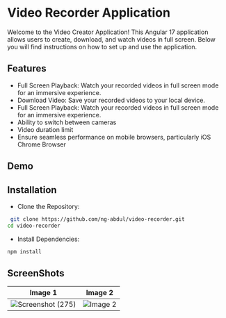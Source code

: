 
# Video Recorder Application

Welcome to the Video Creator Application! This Angular 17 application allows users to create, download, and watch videos in full screen. Below you will find instructions on how to set up and use the application.

## Features


- Full Screen Playback: Watch your recorded videos in full screen mode for an immersive experience.
- Download Video: Save your recorded videos to your local device.
- Full Screen Playback: Watch your recorded videos in full screen mode for an immersive experience.
- Ability to switch between cameras
- Video duration limit
- Ensure seamless performance on mobile browsers, particularly iOS Chrome Browser
## Demo




## Installation

- Clone the Repository:

```bash
 git clone https://github.com/ng-abdul/video-recorder.git
cd video-recorder

```
- Install Dependencies:
```bash
npm install

```

## ScreenShots


| Image 1                                  | Image 2                                  |
| ---------------------------------------- | ---------------------------------------- |
| ![Screenshot (275)](https://github.com/ng-abdul/video-recorder/assets/169676913/a2253945-14de-4eb9-b945-edcb9858c973)                | ![Image 2](image2.png)                  |  ![Screenshot (275)](https://github.com/ng-abdul/video-recorder/assets/169676913/995278ac-b923-4d6b-9f1a-c2b3a79da68e)

